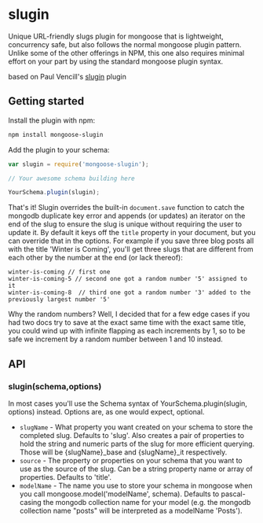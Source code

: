 slugin
======

Unique URL-friendly slugs plugin for mongoose that is lightweight, concurrency safe, but also follows the normal mongoose plugin pattern. Unlike some of the other offerings in NPM, this one also requires minimal effort on your part by using the standard mongoose plugin syntax.

based on Paul Vencill's [slugin](https://github.com/pvencill/slugin) plugin

## Getting started
Install the plugin with npm:

```sh
npm install mongoose-slugin
```

Add the plugin to your schema:

```javascript
var slugin = require('mongoose-slugin');

// Your awesome schema building here

YourSchema.plugin(slugin);
```

That's it!  Slugin overrides the built-in `document.save` function to catch the mongodb duplicate key error and appends (or updates) an iterator on the end of the slug to ensure the slug is unique without requiring the user to update it.  By default it keys off the `title` property in your document, but you can override that in the options.  For example if you save three blog posts all with the title 'Winter is Coming', you'll get three slugs that are different from each other by the number at the end (or lack thereof):

```
winter-is-coming // first one
winter-is-coming-5 // second one got a random number '5' assigned to it
winter-is-coming-8  // third one got a random number '3' added to the previously largest number '5'
```

Why the random numbers?  Well, I decided that for a few edge cases if you had two docs try to save at the exact same time with the exact same title, you could wind up with infinite flapping as each increments by 1, so to be safe we increment by a random number between 1 and 10 instead.  

## API
### slugin(schema,options)
In most cases you'll use the Schema syntax of YourSchema.plugin(slugin, options) instead.  Options are, as one would expect, optional.

* `slugName` - What property you want created on your schema to store the completed slug.  Defaults to 'slug'.  Also creates a pair of properties to hold the string and numeric parts of the slug for more efficient querying. Those will be {slugName}_base and {slugName}_it respectively.
* `source` - The property or properties on your schema that you want to use as the source of the slug. Can be a string property name or array of properties. Defaults to 'title'. 
* `modelName` - The name you use to store your schema in mongoose when you call mongoose.model('modelName', schema). Defaults to pascal-casing the mongodb collection name for your model (e.g. the mongodb collection name "posts" will be interpreted as a modelName 'Posts').  